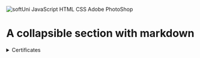 ![softUni](https://user-images.githubusercontent.com/86298268/129677748-bb35591b-c25a-4249-b0ea-aeb34700752d.png)
JavaScript 
HTML
CSS
Adobe PhotoShop



# A collapsible section with markdown
<details>
  <summary>Certificates</summary>
  
  ## Heading
  1. A numbered
  2. list
     * With some
     * Sub bullets
</details>
